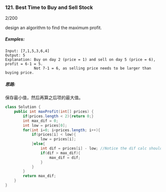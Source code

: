 ### 121. Best Time to Buy and Sell Stock

2/200

design an algorithm to find the maximum profit.

##### Exmples:

```
Input: [7,1,5,3,6,4]
Output: 5
Explanation: Buy on day 2 (price = 1) and sell on day 5 (price = 6), profit = 6-1 = 5.
             Not 7-1 = 6, as selling price needs to be larger than buying price.
```



##### 思路:

保存最小值，然后再算之后项的最大值。

```java
class Solution {
    public int maxProfit(int[] prices) {
        if(prices.length < 2){return 0;} 
        int max_dif = 0;
        int low = prices[0];
        for(int i=0; i<prices.length; i++){
            if(prices[i] < low){
                low = prices[i];
            }else{
                int dif = prices[i] - low; //Notice the dif calc should be in this case.
                if(dif > max_dif){
                    max_dif = dif;
                }
            }
        }        
        return max_dif;
    }
}
```

